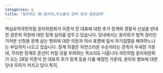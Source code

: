 ```yaml
---
categories: g
title: "질주하는 與 윤리위…무소불위 권력 당내 설왕설래"
---
```

핵심요약국민의힘 윤리위원회가 이준석 전 대표에 대한 추가 징계와 경찰국 신설을 반대한 권은희 의원에 대한 징계 심의를 앞두고 있습니다. 당내에서는 윤리위가 법적 권리인 가처분 신청을 문제 삼는 행위에 대한 의문과 의사 표명에 앞서 자기검열을 해야하느냐는 부담까지 나오고 있습니다. 징계 의결은 자연스러운 수순이라는 관측이 우세한 가운데, 무리한 징계로 혼선이 커질 것을 우려하는 목소리도 나옵니다.국민의힘 윤리위원회가 오는 28일 이준석 전 대표의 추가 징계 등을 다룰 예정인 가운데, 윤리위 행보에 대한 당내 우려가 커지고 있다.특히,